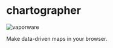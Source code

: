 # chartographer

![vaporware](https://img.shields.io/badge/vaporware-100%25-red.svg)

Make data-driven maps in your browser.
